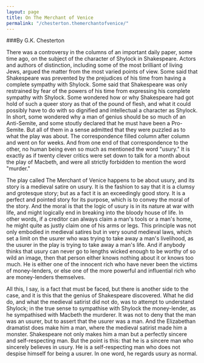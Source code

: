 ```yaml
---
layout: page
title: On The Merchant of Venice 
permalink: "/chesterton.themerchantofvenice/"
---
```


###By G.K. Chesterton


There was a controversy in the columns of an important daily paper, some time ago, on the subject of the character of Shylock in Shakespeare. Actors and authors of distinction, including some of the most brilliant of living Jews, argued the matter from the most varied points of view. Some said that Shakespeare was prevented by the prejudices of his time from having a complete sympathy with Shylock. Some said that Shakespeare was only restrained by fear of the powers of his time from expressing his complete sympathy with Shylock. Some wondered how or why Shakespeare had got hold of such a queer story as that of the pound of flesh, and what it could possibly have to do with so dignified and intellectual a character as Shylock. In short, some wondered why a man of genius should be so much of an Anti-Semite, and some stoutly declared that he must have been a Pro-Semite. But all of them in a sense admitted that they were puzzled as to what the play was about. The correspondence filled column after column and went on for weeks. And from one end of that correspondence to the other, no human being even so much as mentioned the word "usury." It is exactly as if twenty clever critics were set down to talk for a month about the play of Macbeth, and were all strictly forbidden to mention the word "murder."

The play called The Merchant of Venice happens to be about usury, and its story is a medieval satire on usury. It is the fashion to say that it is a clumsy and grotesque story; but as a fact it is an exceedingly good story. It is a perfect and pointed story for its purpose, which is to convey the moral of the story. And the moral is that the logic of usury is in its nature at war with life, and might logically end in breaking into the bloody house of life. In other words, if a creditor can always claim a man's tools or a man's home, he might quite as justly claim one of his arms or legs. This principle was not only embodied in medieval satires but in very sound medieval laws, which set a limit on the usurer who was trying to take away a man's livelihood, as the usurer in the play is trying to take away a man's life. And if anybody thinks that usury can never go to lengths wicked enough to be worthy of so wild an image, then that person either knows nothing about it or knows too much. He is either one of the innocent rich who have never been the victims of money-lenders, or else one of the more powerful and influential rich who are money-lenders themselves.

All this, I say, is a fact that must be faced, but there is another side to the case, and it is this that the genius of Shakespeare discovered. What he did do, and what the medieval satirist did not do, was to attempt to understand Shylock; in the true sense to sympathise with Shylock the money-lender, as he sympathised with Macbeth the murderer. It was not to deny that the man was an usurer, but to assert that the usurer was a man. And the Elizabethan dramatist does make him a man, where the medieval satirist made him a monster. Shakespeare not only makes him a man but a perfectly sincere and self-respecting man. But the point is this: that he is a sincere man who sincerely believes in usury. He is a self-respecting man who does not despise himself for being a usurer. In one word, he regards usury as normal. 
